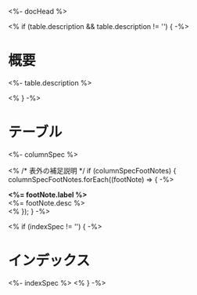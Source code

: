 <%- docHead %>

<% if (table.description && table.description != '') { -%>
# 概要

<%- table.description %>

<% } -%>
# テーブル

<%- columnSpec %>

<% /* 表外の補足説明 */
if (columnSpecFootNotes) {
  columnSpecFootNotes.forEach((footNote) => {
-%>

<a name="<%= footNote.index %>"></a>
**<%= footNote.label %>**  
<%= footNote.desc %>  
<%
  });
} -%>

<% if (indexSpec != '') { -%>
# インデックス

<%- indexSpec %>
<% } -%>
